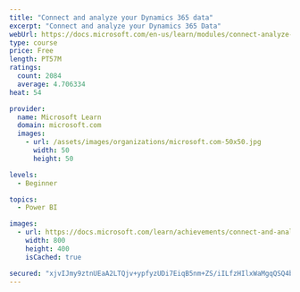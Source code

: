 ```yaml
---
title: "Connect and analyze your Dynamics 365 data​"
excerpt: "Connect and analyze your Dynamics 365 Data​"
webUrl: https://docs.microsoft.com/en-us/learn/modules/connect-analyze-dynamics-365-data/
type: course
price: Free
length: PT57M
ratings:
  count: 2084
  average: 4.706334
heat: 54

provider:
  name: Microsoft Learn
  domain: microsoft.com
  images:
    - url: /assets/images/organizations/microsoft.com-50x50.jpg
      width: 50
      height: 50

levels:
  - Beginner

topics:
  - Power BI

images:
  - url: https://docs.microsoft.com/learn/achievements/connect-and-analyze-your-microsoft-dynamics-365-data-social.png
    width: 800
    height: 400
    isCached: true

secured: "xjvIJmy9ztnUEaA2LTQjv+ypfyzUDi7EiqB5nm+ZS/iILfzHIlxWaMgqQSQ4bc2mntCWEGyq4FkQRv9nKzd8Tb7eU0pg3WczsCL4r2vlEZFI0sY+02tgX8/yrMGW3FUmnGiHDoFOIVniceCDMubj0CCUi9vU6J4+KT7lXeIqD/aj+mx7Sx3jUqrQYx2EEZ8UefZOGvmjcShJj/O2ZHB0xNFLTj4vbvy3cQAkCVn9w4vVSiWa3tokS8yb9RAwYUxy7pb5XpyFmp0Rin8gU6JanvgPyYe4dFq97wF0hff9C3O8L/X4kvo5UZHWrrl2YqRhjG0LXx40BXV5hkF/L1aB38J/JI/sk5+bP42t078N/6v1hnDyM8VDkCvoAk1+C3nqnSO5su0PUVXKkrMxSzwzuQ6BtFs51sFt38FmWF9xg8s=;VogI018LAnBs4QxQD6EOmQ=="
---
```


